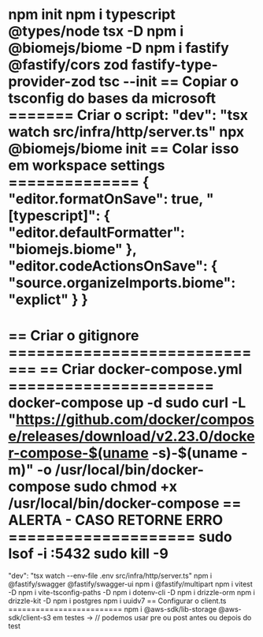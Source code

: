 npm init
npm i typescript @types/node tsx -D
npm i @biomejs/biome -D
npm i fastify @fastify/cors zod fastify-type-provider-zod
tsc --init
== Copiar o tsconfig do bases da microsoft =======
Criar o script: "dev": "tsx watch src/infra/http/server.ts"
npx @biomejs/biome init
== Colar isso em workspace settings ==============
{
"editor.formatOnSave": true,
"[typescript]": {
"editor.defaultFormatter": "biomejs.biome"
},
"editor.codeActionsOnSave": {
"source.organizeImports.biome": "explict"
}
}
==================================================
== Criar o gitignore =============================
== Criar docker-compose.yml ======================
docker-compose up -d
sudo curl -L "https://github.com/docker/compose/releases/download/v2.23.0/docker-compose-$(uname -s)-$(uname -m)" -o /usr/local/bin/docker-compose
sudo chmod +x /usr/local/bin/docker-compose
== ALERTA - CASO RETORNE ERRO ====================
sudo lsof -i :5432
sudo kill -9 <PID>
==================================================
"dev": "tsx watch --env-file .env src/infra/http/server.ts"
npm i @fastify/swagger @fastify/swagger-ui
npm i @fastify/multipart
npm i vitest -D
npm i vite-tsconfig-paths -D
npm i dotenv-cli -D
npm i drizzle-orm
npm i drizzle-kit -D
npm i postgres
npm i uuidv7
== Configurar o client.ts =========================
npm i @aws-sdk/lib-storage @aws-sdk/client-s3
em testes -> // podemos usar pre ou post antes ou depois do test
